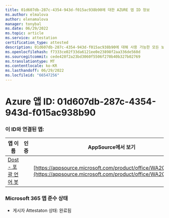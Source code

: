 ```yaml
---
title: 01d607db-287c-4354-943d-f015ac938b90에 대한 AZURE 앱 ID 정보
ms.author: elmalova
author: elenamalova
manager: tonybal
ms.date: 06/29/2022
ms.topic: article
ms.service: attestation
certification_type: attested
description: 01d607db-287c-4354-943d-f015ac938b90에 대해 사용 가능한 모든 보안 및 규정 준수 정보입니다.
ms.openlocfilehash: f7333ce02f33da6121ee0e23898f2aa336de560d
ms.sourcegitcommit: cede428f2a23bd3060f5506f270b40b327b02769
ms.translationtype: MT
ms.contentlocale: ko-KR
ms.lasthandoff: 06/29/2022
ms.locfileid: "66547256"
---
```

# <a name="azure-app-id-01d607db-287c-4354-943d-f015ac938b90"></a>Azure 앱 ID: 01d607db-287c-4354-943d-f015ac938b90


### <a name="apps-associated-with-this-id"></a>이 ID와 연결된 앱:
| **앱 이름** | **인증** | **AppSource에서 보기** |
|--------------|---------------|-----------------------|
| [Dost - 포괄 언어 봇](../forward/WA200004214.md) |  | [https://appsource.microsoft.com/product/office/WA200004214](https://appsource.microsoft.com/product/office/WA200004214) |

### <a name="microsoft-365-app-compliance-status"></a>Microsoft 365 앱 준수 상태
- 게시자 Attestaton 상태: 완료됨

